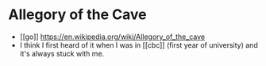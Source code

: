 # Allegory of the Cave

- [[go]] https://en.wikipedia.org/wiki/Allegory_of_the_cave
- I think I first heard of it when I was in [[cbc]] (first year of university) and it's always stuck with me.


